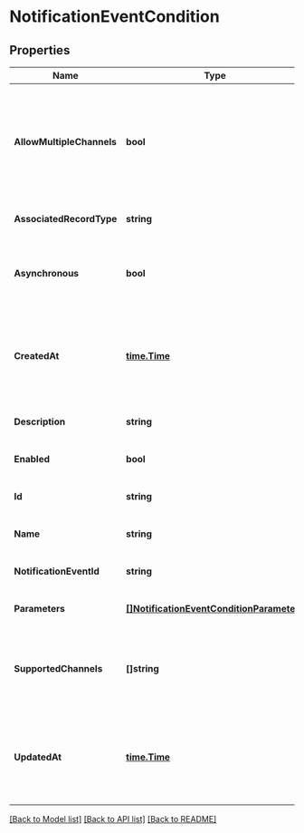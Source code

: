 # NotificationEventCondition

## Properties
Name | Type | Description | Notes
------------ | ------------- | ------------- | -------------
**AllowMultipleChannels** | **bool** | Dictates whether a notification channel id needs to be provided when creating a notficiation setting. | [optional] [default to null]
**AssociatedRecordType** | **string** |  | [optional] [default to null]
**Asynchronous** | **bool** | Dictates whether a notification setting will take effect immediately. | [optional] [default to null]
**CreatedAt** | [**time.Time**](time.Time.md) | ISO 8601 formatted date indicating when the resource was created. | [optional] [default to null]
**Description** | **string** |  | [optional] [default to null]
**Enabled** | **bool** |  | [optional] [default to null]
**Id** | **string** | A UUID. | [optional] [default to null]
**Name** | **string** |  | [optional] [default to null]
**NotificationEventId** | **string** |  | [optional] [default to null]
**Parameters** | [**[]NotificationEventConditionParameters**](NotificationEventCondition_parameters.md) |  | [optional] [default to null]
**SupportedChannels** | **[]string** | Dictates the supported notification channel types that can be emitted. | [optional] [default to null]
**UpdatedAt** | [**time.Time**](time.Time.md) | ISO 8601 formatted date indicating when the resource was updated. | [optional] [default to null]

[[Back to Model list]](../README.md#documentation-for-models) [[Back to API list]](../README.md#documentation-for-api-endpoints) [[Back to README]](../README.md)

